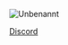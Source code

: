 ![Unbenannt](https://github.com/QUSENK/NitroSniper/assets/109237205/d46809d9-6c30-44f5-8aaa-dd5e89d76f80)

[Discord](https://discord.gg/qp8NvwjHyK)
